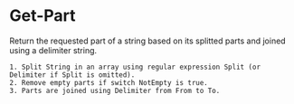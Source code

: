 # Get-Part

Return the requested part of a string based on its splitted parts and joined using a delimiter string.

	1. Split String in an array using regular expression Split (or Delimiter if Split is omitted).
	2. Remove empty parts if switch NotEmpty is true.
	3. Parts are joined using Delimiter from From to To.
